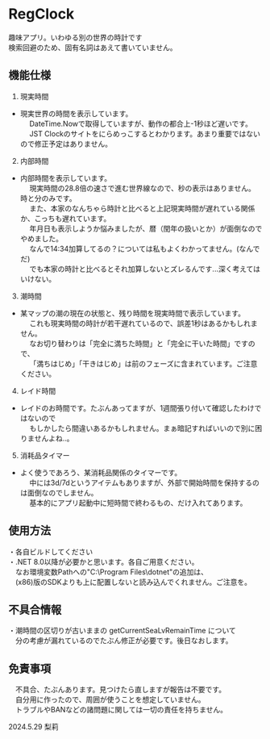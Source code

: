 # RegClock
趣味アプリ。いわゆる別の世界の時計です  
検索回避のため、固有名詞はあえて書いていません。  
  
## 機能仕様
1. 現実時間
 - 現実世界の時間を表示しています。  
　 DateTime.Nowで取得していますが、動作の都合上-1秒ほど遅いです。  
　 JST Clockのサイトをにらめっこするとわかります。あまり重要ではないので修正予定はありません。  
2. 内部時間
 - 内部時間を表示しています。  
　 現実時間の28.8倍の速さで進む世界線なので、秒の表示はありません。時と分のみです。  
　 また、本家のなんちゃら時計と比べると上記現実時間が遅れている関係か、こっちも遅れています。  
　 年月日も表示しようか悩みましたが、暦（閏年の扱いとか）が面倒なのでやめました。  
　 なんで14:34加算してるの？については私もよくわかってません。(なんでだ)  
　 でも本家の時計と比べるとそれ加算しないとズレるんです...深く考えてはいけない。  
  
3. 潮時間
 - 某マップの潮の現在の状態と、残り時間を現実時間で表示しています。  
　 これも現実時間の時計が若干遅れているので、誤差1秒はあるかもしれません。  
　 なお切り替わりは「完全に満ちた時間」と「完全に干いた時間」ですので、  
　 「満ちはじめ」「干きはじめ」は前のフェーズに含まれています。ご注意ください。  
4. レイド時間
 - レイドのお時間です。たぶんあってますが、1週間張り付いて確認したわけではないので  
　 もしかしたら間違いあるかもしれません。まぁ暗記すればいいので別に困りませんよね‥。  
5. 消耗品タイマー
 - よく使うであろう、某消耗品関係のタイマーです。  
　 中には3d/7dというアイテムもありますが、外部で開始時間を保持するのは面倒なのでしません。  
　 基本的にアプリ起動中に短時間で終わるもの、だけ入れてあります。  
  
## 使用方法
・各自ビルドしてください  
・.NET 8.0以降が必要かと思います。各自ご用意ください。  
　なお環境変数Pathへの"C:\Program Files\dotnet"の追加は、  
　(x86)版のSDKよりも上に配置しないと読み込んでくれません。ご注意を。  

## 不具合情報
・潮時間の区切りが古いままの getCurrentSeaLvRemainTime について  
　分の考慮が漏れているのでたぶん修正が必要です。後日なおします。  
  
## 免責事項
　不具合、たぶんあります。見つけたら直しますが報告は不要です。  
　自分用に作ったので、周囲が使うことを想定していません。  
　トラブルやBANなどの諸問題に関しては一切の責任を持ちません。  
  
2024.5.29 梨莉  
  
